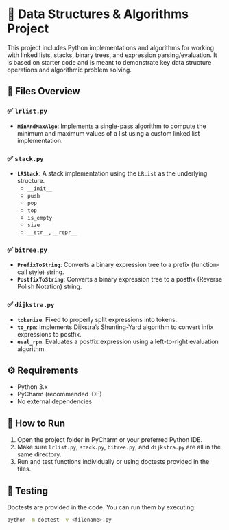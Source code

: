 # 🧠 Data Structures & Algorithms Project

This project includes Python implementations and algorithms for working with linked lists, stacks, binary trees, and expression parsing/evaluation. It is based on starter code and is meant to demonstrate key data structure operations and algorithmic problem solving.

## 📂 Files Overview

### ✅ `lrlist.py`
- **`MinAndMaxAlgo`**: Implements a single-pass algorithm to compute the minimum and maximum values of a list using a custom linked list implementation.

### ✅ `stack.py`
- **`LRStack`**: A stack implementation using the `LRList` as the underlying structure.
  - `__init__`
  - `push`
  - `pop`
  - `top`
  - `is_empty`
  - `size`
  - `__str__`, `__repr__`

### ✅ `bitree.py`
- **`PrefixToString`**: Converts a binary expression tree to a prefix (function-call style) string.
- **`PostfixToString`**: Converts a binary expression tree to a postfix (Reverse Polish Notation) string.

### ✅ `dijkstra.py`
- **`tokenize`**: Fixed to properly split expressions into tokens.
- **`to_rpn`**: Implements Dijkstra’s Shunting-Yard algorithm to convert infix expressions to postfix.
- **`eval_rpn`**: Evaluates a postfix expression using a left-to-right evaluation algorithm.

## ⚙️ Requirements

- Python 3.x
- PyCharm (recommended IDE)
- No external dependencies

## 📌 How to Run

1. Open the project folder in PyCharm or your preferred Python IDE.
2. Make sure `lrlist.py`, `stack.py`, `bitree.py`, and `dijkstra.py` are all in the same directory.
3. Run and test functions individually or using doctests provided in the files.

## 🧪 Testing

Doctests are provided in the code. You can run them by executing:
```bash
python -m doctest -v <filename>.py
